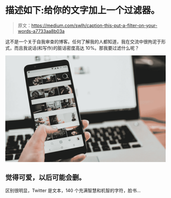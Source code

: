 # 描述如下:给你的文字加上一个过滤器。

> 原文：<https://medium.com/swlh/caption-this-put-a-filter-on-your-words-a7733aa8b03a>

这不是一个关于自我审查的博客。任何了解我的人都知道，我在交流中很拘泥于形式，而且我说话(和写作)的脏话密度高达 10%。那我要过滤什么呢？

![](img/67780009a721e93cb1740a54b5d085e4.png)

## 觉得可爱，以后可能会删。

区别很明显，Twitter 是文本，140 个充满智慧和机智的字符，脸书…